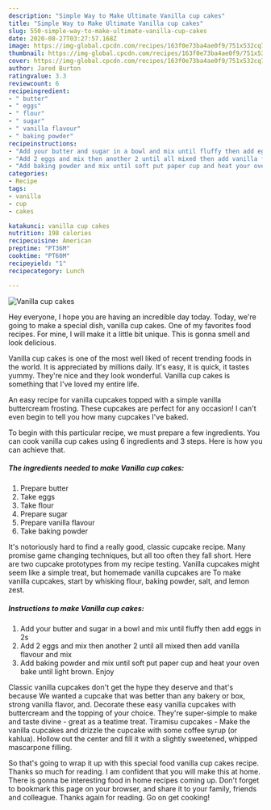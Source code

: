 ```yaml
---
description: "Simple Way to Make Ultimate Vanilla cup cakes"
title: "Simple Way to Make Ultimate Vanilla cup cakes"
slug: 550-simple-way-to-make-ultimate-vanilla-cup-cakes
date: 2020-08-27T03:27:57.168Z
image: https://img-global.cpcdn.com/recipes/163f0e73ba4ae0f9/751x532cq70/vanilla-cup-cakes-recipe-main-photo.jpg
thumbnail: https://img-global.cpcdn.com/recipes/163f0e73ba4ae0f9/751x532cq70/vanilla-cup-cakes-recipe-main-photo.jpg
cover: https://img-global.cpcdn.com/recipes/163f0e73ba4ae0f9/751x532cq70/vanilla-cup-cakes-recipe-main-photo.jpg
author: Jared Burton
ratingvalue: 3.3
reviewcount: 6
recipeingredient:
- " butter"
- " eggs"
- " flour"
- " sugar"
- " vanilla flavour"
- " baking powder"
recipeinstructions:
- "Add your butter and sugar in a bowl and mix until fluffy then add eggs in 2s"
- "Add 2 eggs and mix then another 2 until all mixed then add vanilla flavour and mix"
- "Add baking powder and mix until soft put paper cup and heat your oven bake until light brown. Enjoy"
categories:
- Recipe
tags:
- vanilla
- cup
- cakes

katakunci: vanilla cup cakes 
nutrition: 198 calories
recipecuisine: American
preptime: "PT36M"
cooktime: "PT60M"
recipeyield: "1"
recipecategory: Lunch

---
```



![Vanilla cup cakes](https://img-global.cpcdn.com/recipes/163f0e73ba4ae0f9/751x532cq70/vanilla-cup-cakes-recipe-main-photo.jpg)

Hey everyone, I hope you are having an incredible day today. Today, we're going to make a special dish, vanilla cup cakes. One of my favorites food recipes. For mine, I will make it a little bit unique. This is gonna smell and look delicious.

Vanilla cup cakes is one of the most well liked of recent trending foods in the world. It is appreciated by millions daily. It's easy, it is quick, it tastes yummy. They're nice and they look wonderful. Vanilla cup cakes is something that I've loved my entire life.

An easy recipe for vanilla cupcakes topped with a simple vanilla buttercream frosting. These cupcakes are perfect for any occasion! I can&#39;t even begin to tell you how many cupcakes I&#39;ve baked.


To begin with this particular recipe, we must prepare a few ingredients. You can cook vanilla cup cakes using 6 ingredients and 3 steps. Here is how you can achieve that.

<!--inarticleads1-->

##### The ingredients needed to make Vanilla cup cakes:

1. Prepare  butter
1. Take  eggs
1. Take  flour
1. Prepare  sugar
1. Prepare  vanilla flavour
1. Take  baking powder


It&#39;s notoriously hard to find a really good, classic cupcake recipe. Many promise game changing techniques, but all too often they fall short. Here are two cupcake prototypes from my recipe testing. Vanilla cupcakes might seem like a simple treat, but homemade vanilla cupcakes are To make vanilla cupcakes, start by whisking flour, baking powder, salt, and lemon zest. 

<!--inarticleads2-->

##### Instructions to make Vanilla cup cakes:

1. Add your butter and sugar in a bowl and mix until fluffy then add eggs in 2s
1. Add 2 eggs and mix then another 2 until all mixed then add vanilla flavour and mix
1. Add baking powder and mix until soft put paper cup and heat your oven bake until light brown. Enjoy


Classic vanilla cupcakes don&#39;t get the hype they deserve and that&#39;s because We wanted a cupcake that was better than any bakery or box, strong vanilla flavor, and. Decorate these easy vanilla cupcakes with buttercream and the topping of your choice. They&#39;re super-simple to make and taste divine - great as a teatime treat. Tiramisu cupcakes - Make the vanilla cupcakes and drizzle the cupcake with some coffee syrup (or kahlua). Hollow out the center and fill it with a slightly sweetened, whipped mascarpone filling. 

So that's going to wrap it up with this special food vanilla cup cakes recipe. Thanks so much for reading. I am confident that you will make this at home. There is gonna be interesting food in home recipes coming up. Don't forget to bookmark this page on your browser, and share it to your family, friends and colleague. Thanks again for reading. Go on get cooking!
